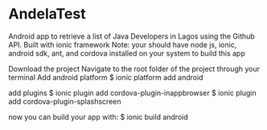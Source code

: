 # AndelaTest
Android app to retrieve a list of Java Developers in Lagos using the Github API. Built with ionic framework
Note: your should have node js, ionic,  android sdk, ant, and cordova installed on your system to build this app

Download the project
Navigate to the root folder of the project through your terminal
Add android platform
$ ionic platform add android

add plugins
$ ionic plugin add cordova-plugin-inappbrowser
$ ionic plugin add cordova-plugin-splashscreen

now you can build your app with:
$ ionic build android
